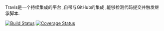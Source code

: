 Travis是一个持续集成的平台 ,自带与GitHub的集成 ,能够检测代码提交并触发继承脚本.

[![Build Status](https://travis-ci.org/along101/Travis-demo.svg?branch=master)](https://travis-ci.org/along101/Travis-demo)
[![Coverage Status](https://coveralls.io/repos/github/along101/Travis-demo/badge.svg)](https://coveralls.io/github/along101/Travis-demo)